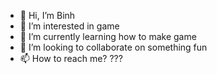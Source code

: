 - 👋 Hi, I’m Binh
- 👀 I’m interested in game
- 🌱 I’m currently learning how to make game
- 💞️ I’m looking to collaborate on something fun
- 📫 How to reach me? ???

<!---
Binh/Binh is a ✨ special ✨ repository because its `README.md` (this file) appears on your GitHub profile.
You can click the Preview link to take a look at your changes.
--->
